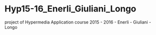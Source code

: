 # Hyp15-16_Enerli_Giuliani_Longo
project of Hypermedia Application course 2015 - 2016 - Enerli - Giuliani - Longo
